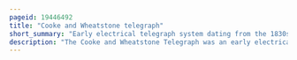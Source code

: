 ```yaml
---
pageid: 19446492
title: "Cooke and Wheatstone telegraph"
short_summary: "Early electrical telegraph system dating from the 1830s"
description: "The Cooke and Wheatstone Telegraph was an early electrical Telegraph System from the 1830s invented by english Inventor William Fothergill Cooke and english Scientist Charles wheatstone. It was a Form of needle Telegraph and the first Telegraph System in commercial Use. The Receiver consisted of a Number of Needles which could be moved by electromagnetic Coils to point to Letters on a Board. This Feature was popular among early Users who were unwilling to learn the Codes and Employers who did not want to invest in Staff Training."
---
```

